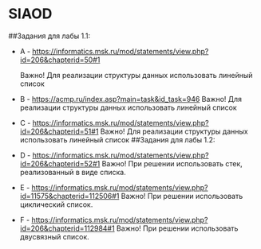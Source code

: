 # SIAOD
##Задания для лабы 1.1:
* A - https://informatics.msk.ru/mod/statements/view.php?id=206&chapterid=50#1

  Важно! Для реализации структуры данных использовать линейный список
* B - https://acmp.ru/index.asp?main=task&id_task=946
  Важно! Для реализации структуры данных использовать линейный список
* C - https://informatics.msk.ru/mod/statements/view.php?id=206&chapterid=51#1
  Важно! Для реализации структуры данных использовать линейный список
##Задания для лабы 1.2:
* D - https://informatics.msk.ru/mod/statements/view.php?id=206&chapterid=52#1
  Важно! При решении использовать стек, реализованный в виде списка.
* E - https://informatics.msk.ru/mod/statements/view.php?id=11575&chapterid=112506#1
  Важно! При решении использовать циклический список.
* F - https://informatics.msk.ru/mod/statements/view.php?id=206&chapterid=112984#1
  Важно! При решении использовать двусвязный список.
